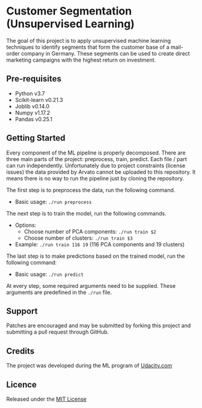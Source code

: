 # Customer Segmentation (Unsupervised Learning)

The goal of this project is to apply unsupervised machine learning techniques to identify
segments that form the customer base of a mail-order company in Germany. These
segments can be used to create direct marketing campaigns with the highest
return on investment.

## Pre-requisites
* Python v3.7
* Scikit-learn v0.21.3
* Joblib v0.14.0
* Numpy v1.17.2
* Pandas v0.25.1


## Getting Started
Every component of the ML pipeline is properly decomposed. There are three main
parts of the project: preprocess, train, predict. Each file / part can run
independently. Unfortunately due to project constraints (license issues) the data provided by
Arvato cannot be uploaded to this repository. It means there is no way to run
the pipeline just by cloning the repository. 

The first step is to preprocess the data, run the following command. 

* Basic usage: `./run preprocess` 

The next step is to train the model, run the following commands. 

* Options:
  * Choose number of PCA components: `./run train $2`
  * Choose number of clusters: `./run train $3`
* Example: `./run train 116 19` (116 PCA components and 19 clusters)

The last step is to make predictions based on the trained model, run the following
command:

* Basic usage: `./run predict`

At every step, some required arguments need to be supplied. These arguments are predefined in
the `./run` file. 

## Support
Patches are encouraged and may be submitted by forking this project and
submitting a pull request through GitHub.

## Credits
The project was developed during the ML program of
[Udacity.com](https://www.udacity.com/)

## Licence
Released under the [MIT License](./License.md)

